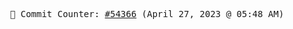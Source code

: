 <p align="center">
    <samp>
        📮 Commit Counter: <a href="https://github.com/Javascript-void0/Javascript-void0/commits/main">#54366</a> (April 27, 2023 @ 05:48 AM)
    </samp>
</p>
